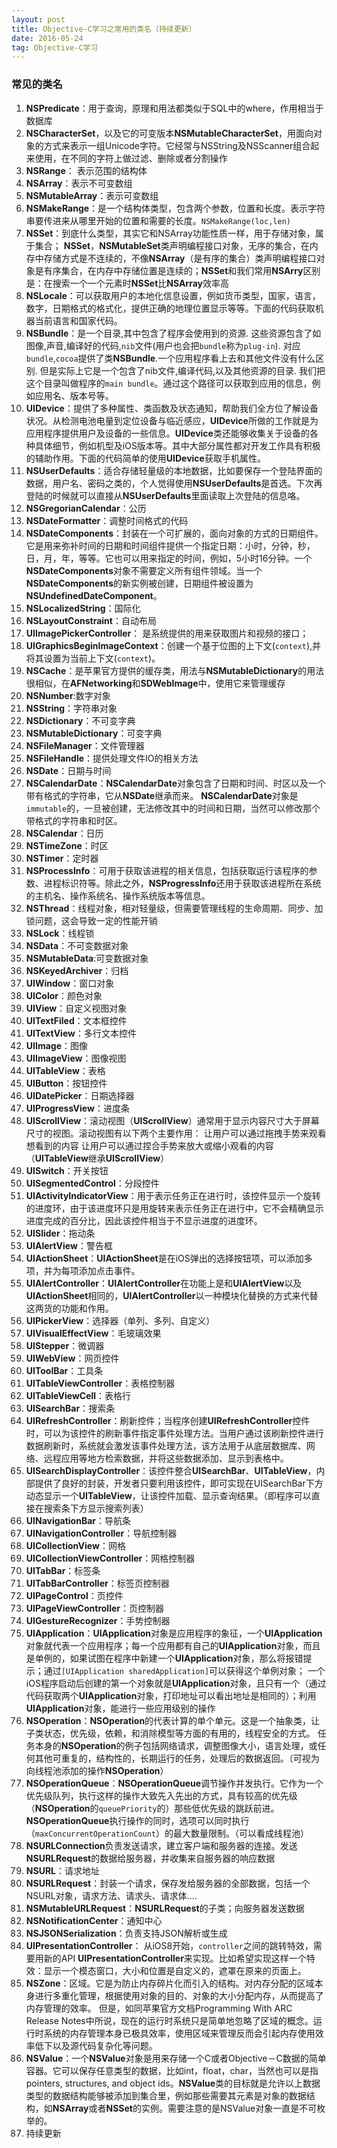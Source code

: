 ```yaml
---
layout: post
title: Objective-C学习之常用的类名（持续更新）
date: 2016-05-24
tag: Objective-C学习
---
```


### 常见的类名
 1. **NSPredicate**：用于查询，原理和用法都类似于SQL中的where，作用相当于数据库
 2. **NSCharacterSet**，以及它的可变版本**NSMutableCharacterSet**，用面向对象的方式来表示一组Unicode字符。它经常与NSString及NSScanner组合起来使用，在不同的字符上做过滤、删除或者分割操作
 3. **NSRange**： 表示范围的结构体
 4. **NSArray**：表示不可变数组
 5. **NSMutableArray**：表示可变数组
 6. **NSMakeRange**：是一个结构体类型，包含两个参数，位置和长度。表示字符串要传进来从哪里开始的位置和需要的长度。`NSMakeRange(loc,len)` 
 7. **NSSet**：到底什么类型，其实它和NSArray功能性质一样，用于存储对象，属于集合； **NSSet**，**NSMutableSet**类声明编程接口对象，无序的集合，在内存中存储方式是不连续的，不像**NSArray**（是有序的集合）类声明编程接口对象是有序集合，在内存中存储位置是连续的；**NSSet**和我们常用**NSArry**区别是：在搜索一个一个元素时**NSSet**比**NSArray**效率高
 8. **NSLocale**：可以获取用户的本地化信息设置，例如货币类型，国家，语言，数字，日期格式的格式化，提供正确的地理位置显示等等。下面的代码获取机器当前语言和国家代码。
 9. **NSBundle**：是一个目录,其中包含了程序会使用到的资源. 这些资源包含了如图像,声音,编译好的代码,`nib`文件(用户也会把`bundle`称为`plug-in`). 对应`bundle`,`cocoa`提供了类**NSBundle**.一个应用程序看上去和其他文件没有什么区别. 但是实际上它是一个包含了nib文件,编译代码,以及其他资源的目录. 我们把这个目录叫做程序的`main bundle`。通过这个路径可以获取到应用的信息，例如应用名、版本号等。
 10. **UIDevice**：提供了多种属性、类函数及状态通知，帮助我们全方位了解设备状况。从检测电池电量到定位设备与临近感应，**UIDevice**所做的工作就是为应用程序提供用户及设备的一些信息。**UIDevice**类还能够收集关于设备的各种具体细节，例如机型及iOS版本等。其中大部分属性都对开发工作具有积极的辅助作用。下面的代码简单的使用**UIDevice**获取手机属性。         
 11. **NSUserDefaults**：适合存储轻量级的本地数据，比如要保存一个登陆界面的数据，用户名、密码之类的，个人觉得使用**NSUserDefaults**是首选。下次再登陆的时候就可以直接从**NSUserDefaults**里面读取上次登陆的信息咯。
 12. **NSGregorianCalendar**：公历
 13. **NSDateFormatter**：调整时间格式的代码
 14. **NSDateComponents**：封装在一个可扩展的，面向对象的方式的日期组件。它是用来弥补时间的日期和时间组件提供一个指定日期：小时，分钟，秒，日，月，年，等等。它也可以用来指定的时间，例如，5小时16分钟。一个**NSDateComponents**对象不需要定义所有组件领域。当一个**NSDateComponents**的新实例被创建，日期组件被设置为**NSUndefinedDateComponent**。
 15. **NSLocalizedString**：国际化
 16. **NSLayoutConstraint**：自动布局
 17. **UIImagePickerController**： 是系统提供的用来获取图片和视频的接口；
 18. **UIGraphicsBeginImageContext**：创建一个基于位图的上下文(`context`),并将其设置为当前上下文(`context`)。
 19. **NSCache**：是苹果官方提供的缓存类，用法与**NSMutableDictionary**的用法很相似，在**AFNetworking**和**SDWebImage**中，使用它来管理缓存
 20. **NSNumber**:数字对象
 21. **NSString**：字符串对象
 22. **NSDictionary**：不可变字典
 23. **NSMutableDictionary**：可变字典
 24. **NSFileManager**：文件管理器
 25. **NSFileHandle**：提供处理文件IO的相关方法
 26. **NSDate**：日期与时间
 27. **NSCalendarDate**：**NSCalendarDate**对象包含了日期和时间、时区以及一个带有格式的字符串，它从**NSDate**继承而来。
**NSCalendarDate**对象是`immutable`的，一旦被创建，无法修改其中的时间和日期，当然可以修改那个带格式的字符串和时区。
 28. **NSCalendar**：日历
 29. **NSTimeZone**：时区
 30. **NSTimer**：定时器
 31. **NSProcessInfo**：可用于获取该进程的相关信息，包括获取运行该程序的参数、进程标识符等。除此之外，**NSProgressInfo**还用于获取该进程所在系统的主机名、操作系统名、操作系统版本等信息。
 32. **NSThread**：线程对象，相对轻量级，但需要管理线程的生命周期、同步、加锁问题，这会导致一定的性能开销
 33. **NSLock**：线程锁
 34. **NSData**：不可变数据对象
 35. **NSMutableData**:可变数据对象
 36. **NSKeyedArchiver**：归档
 37. **UIWindow**：窗口对象
 38. **UIColor**：颜色对象
 39. **UIView**：自定义视图对象
 40. **UITextFiled**：文本框控件
 41. **UITextView**：多行文本控件
 42. **UIImage**：图像
 43. **UIImageView**：图像视图
 44. **UITableView**：表格
 45. **UIButton**：按钮控件
 46. **UIDatePicker**：日期选择器
 47. **UIProgressView**：进度条
 48. **UIScrollView**：滚动视图（**UIScrollView**）通常用于显示内容尺寸大于屏幕尺寸的视图。滚动视图有以下两个主要作用：
让用户可以通过拖拽手势来观看想看到的内容
让用户可以通过捏合手势来放大或缩小观看的内容（**UITableView**继承**UIScrollView**）
 49. **UISwitch**：开关按钮
 50. **UISegmentedControl**：分段控件
 51. **UIActivityIndicatorView**：用于表示任务正在进行时，该控件显示一个旋转的进度环，由于该进度环只是用旋转来表示任务正在进行中，它不会精确显示进度完成的百分比，因此该控件相当于不显示进度的进度环。
 52. **UISlider**：拖动条
 53. **UIAlertView**：警告框
 54. **UIActionSheet**：**UIActionSheet**是在iOS弹出的选择按钮项，可以添加多项，并为每项添加点击事件。
 55. **UIAlertController**：**UIAlertController**在功能上是和**UIAlertView**以及**UIActionSheet**相同的，**UIAlertController**以一种模块化替换的方式来代替这两货的功能和作用。
 56. **UIPickerView**：选择器（单列、多列、自定义）
 57. **UIVisualEffectView**：毛玻璃效果
 58. **UIStepper**：微调器
 59. **UIWebView**：网页控件
 60. **UIToolBar**：工具条
 61. **UITableViewController**：表格控制器
 62. **UITableViewCell**：表格行
 63. **UISearchBar**：搜索条
 64. **UIRefreshController**：刷新控件；当程序创建**UIRefreshController**控件时，可以为该控件的刷新事件指定事件处理方法。当用户通过该刷新控件进行数据刷新时，系统就会激发该事件处理方法，该方法用于从底层数据库、网络、远程应用等地方检索数据，并将这些数据添加、显示到表格中。
 65. **UISearchDisplayController**：该控件整合**UISearchBar**、**UITableView**，内部提供了良好的封装，开发者只要利用该控件，即可实现在UISearchBar下方动态显示一个**UITableView**，让该控件加载、显示查询结果。（即程序可以直接在搜索条下方显示搜索列表）
 66. **UINavigationBar**：导航条
 67. **UINavigationController**：导航控制器
 68. **UICollectionView**：网格
 69. **UICollectionViewController**：网格控制器
 70. **UITabBar**：标签条
 71. **UITabBarController**：标签页控制器
 72. **UIPageControl**：页控件
 73. **UIPageViewController**：页控制器
 74. **UIGestureRecognizer**：手势控制器
 75. **UIApplication**：**UIApplication**对象是应用程序的象征，一个**UIApplication**对象就代表一个应用程序；每一个应用都有自己的**UIApplication**对象，而且是单例的，如果试图在程序中新建一个**UIApplication**对象，那么将报错提示；通过`[UIApplication sharedApplication]`可以获得这个单例对象； 一个iOS程序启动后创建的第一个对象就是**UIApplication**对象，且只有一个（通过代码获取两个**UIApplication**对象，打印地址可以看出地址是相同的）；利用**UIApplication**对象，能进行一些应用级别的操作
 76. **NSOperation**：**NSOperation**的代表计算的单个单元。这是一个抽象类，让子类状态，优先级，依赖，和消除模型等方面的有用的，线程安全的方式。
任务本身的**NSOperation**的例子包括网络请求，调整图像大小，语言处理，或任何其他可重复的，结构性的，长期运行的任务，处理后的数据返回。（可视为向线程池添加的操作**NSOperation**）
 77. **NSOperationQueue**：**NSOperationQueue**调节操作并发执行。它作为一个优先级队列，执行这样的操作大致先入先出的方式，具有较高的优先级（**NSOperation**的`queuePriority`的）那些低优先级的跳跃前进。**NSOperationQueue**执行操作的同时，选项可以同时执行（`maxConcurrentOperationCount`）的最大数量限制。（可以看成线程池）
 78. **NSURLConnection**负责发送请求，建立客户端和服务器的连接。发送**NSURLRequest**的数据给服务器，并收集来自服务器的响应数据
 79. **NSURL**：请求地址
 80. **NSURLRequest**：封装一个请求，保存发给服务器的全部数据，包括一个NSURL对象，请求方法、请求头、请求体....
 81. **NSMutableURLRequest**：**NSURLRequest**的子类；向服务器发送数据
 82. **NSNotificationCenter**：通知中心
 83. **NSJSONSerialization**：负责支持JSON解析或生成
 84. **UIPresentationController**： 从iOS8开始，`controller`之间的跳转特效，需要用新的API **UIPresentationController**来实现。比如希望实现这样一个特效：显示一个模态窗口，大小和位置是自定义的，遮罩在原来的页面上。
 85. **NSZone**：区域。它是为防止内存碎片化而引入的结构。对内存分配的区域本身进行多重化管理，根据使用对象的目的、对象的大小分配内存，从而提高了内存管理的效率。
 但是，如同苹果官方文档Programming With ARC Release Notes中所说，现在的运行时系统只是简单地忽略了区域的概念。运行时系统的内存管理本身已极具效率，使用区域来管理反而会引起内存使用效率低下以及源代码复杂化等问题。
 86. **NSValue**：一个**NSValue**对象是用来存储一个C或者Objective－C数据的简单容器。它可以保存任意类型的数据，比如int，float，char，当然也可以是指pointers, structures, and object ids。**NSValue**类的目标就是允许以上数据类型的数据结构能够被添加到集合里，例如那些需要其元素是对象的数据结构，如**NSArray**或者**NSSet**的实例。需要注意的是NSValue对象一直是不可枚举的。
 87. 持续更新
 










